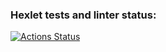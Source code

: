 ### Hexlet tests and linter status:
[![Actions Status](https://github.com/MaxNeverov/layout-designer-project-lvl3/workflows/hexlet-check/badge.svg)](https://github.com/MaxNeverov/layout-designer-project-lvl3/actions)